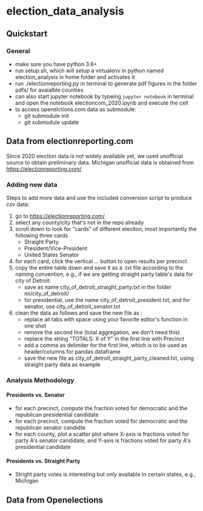 # election_data_analysis
## Quickstart
### General
- make sure you have python 3.6+ 
- run setup.sh, which will setup a virtualenv in python named election_analysis in home folder and activates it
- run ./electionreporting.py in terminal to generate pdf figures in the folder pdfs/ for avaialble counties 
- can also start jupyter notebook by typeing ```jupyter notebook``` in terminal and open the notebook electioncom_2020.ipynb and execute the cell
- to access openelctions.com data as submodule:
    - git submodule init
    - git submodule update


## Data from electionreporting.com
Since 2020 election data is not widely available yet, we used unofficial source to obtain preliminary data. Michigan unofficial data is obtained from https://electionreporting.com/
### Adding new data
Steps to add more data and use the included conversion script to produce csv data:
1. go to https://electionreporting.com/
2. select any county/city that's not in the repo already
3. scroll down to look for "cards" of different eleciton, most importantly the following three cards 
    - Straight Party
    - President/Vice-President
    - United States Senator
4. for each card, click the vertical ... button to open results per precinct
5. copy the entire table down and save it as a .txt file according to the naming convention, e.g., if we are getting straight party table's data for city of Detroit:
    - save as name city_of_detroit_straight_party.txt in the folder mi/city_of_detroit/
    - for presidential, use the name city_of_detroit_president.txt, and for senator, use city_of_detroit_senator.txt
6. clean the data as follows and save the new file as :
    - replace all tabs with space using your favorite editor's function in one shot
    - remove the second line (total aggregation, we don't need this)
    - replace the string "TOTALS: X of Y" in the first line with Precinct
    - add a comma as delimiter for the first line, which is to be used as header/columns for pandas dataframe
    - save the new file as city_of_detroit_straight_party_cleaned.txt, using straight party data as example
    
    
### Analysis Methodology

#### Presidents vs. Senator 
- for each precinct, compute the fraction voted for democratic and the republican presidential candidate
- for each precinct, compute the fraction voted for democratic and the republican senator candidte
- for each county, plot a scatter plot where X-axis is fractions voted for party A's senator candidate, and Y-axis is fractions voted for party A's presidential candidate

#### Presidents vs. Straight Party 
- Stright party votes is interesting but only available in certain states, e.g., Michigan

## Data from Openelections
